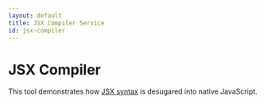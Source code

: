 ```yaml
---
layout: default
title: JSX Compiler Service
id: jsx-compiler
---
```

<div class="jsxCompiler">
  <h1>JSX Compiler</h1>
  <p>
    This tool demonstrates how <a href="/react/docs/jsx-in-depth.html">JSX syntax</a>
    is desugared into native JavaScript.
  </p>
  <div id="jsxCompiler"></div>
  <script type="text/javascript" src="js/jsx-compiler.js"></script>
</div>
